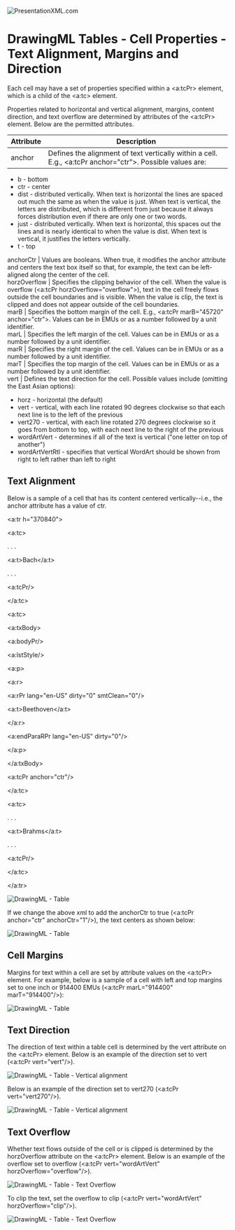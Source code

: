 ![PresentationXML.com](images\PresentationMLBanner.png)

# DrawingML Tables - Cell Properties - Text Alignment, Margins and Direction

Each cell may have a set of properties specified within a <a:tcPr> element, which is a child of the <a:tc> element.

Properties related to horizontal and vertical alignment, margins, content direction, and text overflow are determined by attributes of the <a:tcPr> element. Below are the permitted attributes.

| Attribute | Description                                                                                               |
| --------- | --------------------------------------------------------------------------------------------------------- |
| anchor    | Defines the alignment of text vertically within a cell. E.g., <a:tcPr anchor="ctr">. Possible values are: |

- b \- bottom
- ctr \- center
- dist \- distributed vertically. When text is horizontal the lines are spaced out much the same as when the value is just. When text is vertical, the letters are distributed, which is different from just because it always forces distribution even if there are only one or two words.
- just \- distributed vertically. When text is horizontal, this spaces out the lines and is nearly identical to when the value is dist. When text is vertical, it justifies the letters vertically.
- t \- top

anchorCtr | Values are booleans. When true, it modifies the anchor attribute and centers the text box itself so that, for example, the text can be left-aligned along the center of the cell.  
horzOverflow | Specifies the clipping behavior of the cell. When the value is overflow (<a:tcPr horzOverflow="overflow">), text in the cell freely flows outside the cell boundaries and is visible. When the value is clip, the text is clipped and does not appear outside of the cell boundaries.  
marB | Specifies the bottom margin of the cell. E.g., <a:tcPr marB="45720" anchor="ctr">. Values can be in EMUs or as a number followed by a unit identifier.  
marL | Specifies the left margin of the cell. Values can be in EMUs or as a number followed by a unit identifier.  
marR | Specifies the right margin of the cell. Values can be in EMUs or as a number followed by a unit identifier.  
marT | Specifies the top margin of the cell. Values can be in EMUs or as a number followed by a unit identifier.  
vert | Defines the text direction for the cell. Possible values include (omitting the East Asian options):

- horz \- horizontal (the default)
- vert \- vertical, with each line rotated 90 degrees clockwise so that each next line is to the left of the previous
- vert270 \- vertical, with each line rotated 270 degrees clockwise so it goes from bottom to top, with each next line to the right of the previous
- wordArtVert \- determines if all of the text is vertical ("one letter on top of another")
- wordArtVertRtl \- specifies that vertical WordArt should be shown from right to left rather than left to right

## Text Alignment

Below is a sample of a cell that has its content centered vertically--i.e., the anchor attribute has a value of ctr.

<a:tr h="370840">

<a:tc>

. . .

<a:t>Bach</a:t>

. . .

<a:tcPr/>

</a:tc>

<a:tc>

<a:txBody>

<a:bodyPr/>

<a:lstStyle/>

<a:p>

<a:r>

<a:rPr lang="en-US" dirty="0" smtClean="0"/>

<a:t>Beethoven</a:t>

</a:r>

<a:endParaRPr lang="en-US" dirty="0"/>

</a:p>

</a:txBody>

<a:tcPr anchor="ctr"/>

</a:tc>

<a:tc>

. . .

<a:t>Brahms</a:t>

. . .

<a:tcPr/>

</a:tc>

</a:tr>

![DrawingML - Table](drwImages\drwTable-textAlignment1.gif)

If we change the above xml to add the anchorCtr to true (<a:tcPr anchor="ctr" anchorCtr="1"/>), the text centers as shown below:

![DrawingML - Table](drwImages\drwTable-textAlignment2.gif)

## Cell Margins

Margins for text within a cell are set by attribute values on the <a:tcPr> element. For example, below is a sample of a cell with left and top margins set to one inch or 914400 EMUs (<a:tcPr marL="914400" marT="914400"/>):

![DrawingML - Table](drwImages\drwTable-textAlignment3.gif)

## Text Direction

The direction of text within a table cell is determined by the vert attribute on the <a:tcPr> element. Below is an example of the direction set to vert (<a:tcPr vert="vert"/>).

![DrawingML - Table - Vertical alignment](drwImages\drwTable-textAlignment5.gif)

Below is an example of the direction set to vert270 (<a:tcPr vert="vert270"/>).

![DrawingML - Table - Vertical alignment](drwImages\drwTable-textAlignment4.gif)

## Text Overflow

Whether text flows outside of the cell or is clipped is determined by the horzOverflow attribute on the <a:tcPr> element. Below is an example of the overflow set to overflow (<a:tcPr vert="wordArtVert" horzOverflow="overflow"/>).

![DrawingML - Table - Text Overflow](drwImages\drwTable-textOverflow.gif)

To clip the text, set the overflow to clip (<a:tcPr vert="wordArtVert" horzOverflow="clip"/>).

![DrawingML - Table - Text Overflow](drwImages\drwTable-textOverflow2.gif)
